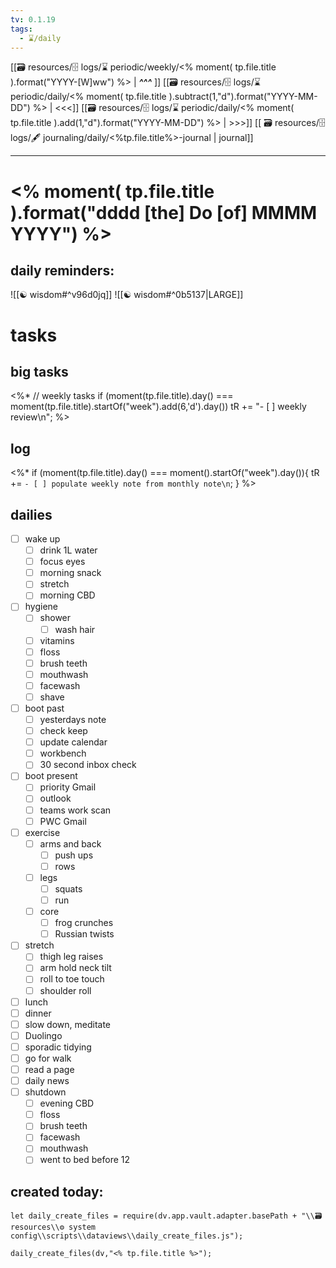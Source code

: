 ```yaml
---
tv: 0.1.19
tags:
  - ⌛/daily
---
```

[[🗃 resources/🗄 logs/⌛ periodic/weekly/<% moment( tp.file.title ).format("YYYY-[W]ww") %> | ___^^^___ ]]
[[🗃 resources/🗄 logs/⌛ periodic/daily/<% moment( tp.file.title ).subtract(1,"d").format("YYYY-MM-DD") %> | <<<]] [[🗃 resources/🗄 logs/⌛ periodic/daily/<% moment( tp.file.title ).add(1,"d").format("YYYY-MM-DD") %>  | >>>]]
[[ 🗃 resources/🗄 logs/🖋 journaling/daily/<%tp.file.title%>-journal | journal]]
___

# <% moment( tp.file.title ).format("dddd [the] Do [of] MMMM YYYY") %>
## daily reminders:

![[☯ wisdom#^v96d0jq]]
![[☯ wisdom#^0b5137|LARGE]]


# tasks
## big tasks
<%*
// weekly tasks
if (moment(tp.file.title).day()
 === moment(tp.file.title).startOf("week").add(6,'d').day())
	tR += "- [ ] weekly review\n";
%>

## log
<%*
if (moment(tp.file.title).day() === moment().startOf("week").day()){
	tR += `- [ ] populate weekly note from monthly note\n`;
}
%>


## dailies
- [ ] wake up
	- [ ] drink 1L water
	- [ ] focus eyes
	- [ ] morning snack
	- [ ] stretch
	- [ ] morning CBD
- [ ] hygiene
	- [ ] shower
		- [ ] wash hair
	- [ ] vitamins
	- [ ] floss
	- [ ] brush teeth
	- [ ] mouthwash
	- [ ] facewash
	- [ ] shave
- [ ] boot past
	- [ ] yesterdays note
	- [ ] check keep
	- [ ] update calendar
	- [ ] workbench
	- [ ] 30 second inbox check
- [ ] boot present
	- [ ] priority Gmail
	- [ ] outlook
	- [ ] teams work scan
	- [ ] PWC Gmail
- [ ] exercise
	- [ ] arms and back
		- [ ] push ups
		- [ ] rows
	- [ ] legs
		- [ ] squats
		- [ ] run
	- [ ] core
		- [ ] frog crunches
		- [ ] Russian twists
- [ ] stretch
	- [ ] thigh leg raises
	- [ ] arm hold neck tilt
	- [ ] roll to toe touch
	- [ ] shoulder roll
- [ ] lunch
- [ ] dinner
- [ ] slow down, meditate
- [ ] Duolingo
- [ ] sporadic tidying
- [ ] go for walk
- [ ] read a page
- [ ] daily news
- [ ] shutdown
	- [ ] evening CBD
	- [ ] floss
	- [ ] brush teeth
	- [ ] facewash
	- [ ] mouthwash
	- [ ] went to bed before 12

## created today:
```dataviewjs
let daily_create_files = require(dv.app.vault.adapter.basePath + "\\🗃 resources\\⚙ system config\\scripts\\dataviews\\daily_create_files.js");

daily_create_files(dv,"<% tp.file.title %>"); 
```












































































